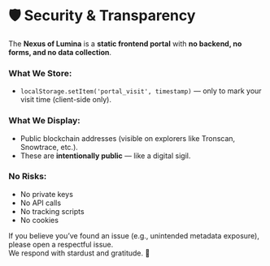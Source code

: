 # 🛡️ Security & Transparency

The **Nexus of Lumina** is a **static frontend portal** with **no backend, no forms, and no data collection**.

### What We Store:
- `localStorage.setItem('portal_visit', timestamp)` — only to mark your visit time (client-side only).

### What We Display:
- Public blockchain addresses (visible on explorers like Tronscan, Snowtrace, etc.).
- These are **intentionally public** — like a digital sigil.

### No Risks:
- No private keys
- No API calls
- No tracking scripts
- No cookies

If you believe you’ve found an issue (e.g., unintended metadata exposure), please open a respectful issue.  
We respond with stardust and gratitude. 🌠

